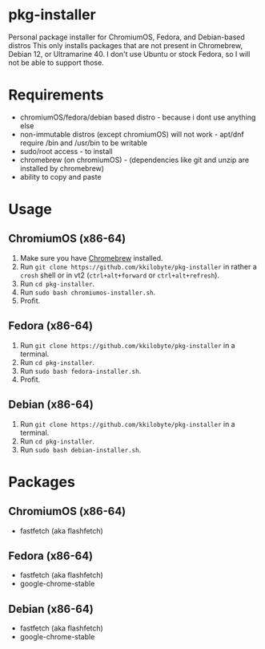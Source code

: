 # pkg-installer
Personal package installer for ChromiumOS, Fedora, and Debian-based distros
This only installs packages that are not present in Chromebrew, Debian 12, or Ultramarine 40.
I don't use Ubuntu or stock Fedora, so I will not be able to support those.

# Requirements
- chromiumOS/fedora/debian based distro - because i dont use anything else
- non-immutable distros (except chromiumOS) will not work - apt/dnf require /bin and /usr/bin to be writable
- sudo/root access - to install 
- chromebrew (on chromiumOS) - (dependencies like git and unzip are installed by chromebrew)
- ability to copy and paste

# Usage
## ChromiumOS (x86-64)
1. Make sure you have [Chromebrew](https://chromebrew.github.io/) installed.
2. Run `git clone https://github.com/kkilobyte/pkg-installer` in rather a `crosh` shell or in vt2 (`ctrl+alt+forward` or `ctrl+alt+refresh`).
3. Run `cd pkg-installer`.
4. Run `sudo bash chromiumos-installer.sh`.
5. Profit.
## Fedora (x86-64)
1. Run `git clone https://github.com/kkilobyte/pkg-installer` in a terminal.
2. Run `cd pkg-installer`.
3. Run `sudo bash fedora-installer.sh`.
4. Profit.
## Debian (x86-64)
1. Run `git clone https://github.com/kkilobyte/pkg-installer` in a terminal.
2. Run `cd pkg-installer`.
3. Run `sudo bash debian-installer.sh`.

# Packages
## ChromiumOS (x86-64)
- fastfetch (aka flashfetch)
## Fedora (x86-64)
- fastfetch (aka flashfetch)
- google-chrome-stable
## Debian (x86-64)
- fastfetch (aka flashfetch)
- google-chrome-stable